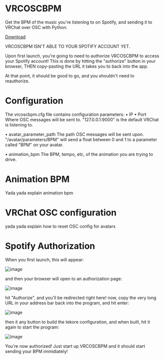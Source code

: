 # VRCOSCBPM
Get the BPM of the music you're listening to on Spotify, and sending it to VRChat over OSC with Python.

[Download](https://github.com/ChocolateEinstein/VRCOSCBPM/releases/download/v1.0.0/VRCOSCBPM.zip)

VRCOSCBPM ISN'T ABLE TO YOUR SPOTIFY ACCOUNT YET.

Upon first launch, you're going to need to authorize VRCOSCBPM to access your Spotify account! This is done by hitting the "authorize" button in your browser, THEN copy-pasting the URL it takes you to back into the app. 

At that point, it should be good to go, and you shouldn't need to reauthorize.

# Configuration
The vrcoscbpm.cfg file contains configuration parameters:
  • IP
  • Port
    Where OSC messages will be sent to. "127.0.0.1:9000" is the default VRChat is listening to.
  
  • avatar_parameter_path
    The path OSC messages will be sent upon. "/avatar/parameters/BPM" will send a float between 0 and 1 to a parameter called "BPM" on your avatar.

  • animation_bpm
    The BPM, tempo, etc, of the animation you are trying to drive.

# Animation BPM
Yada yada explain animation bpm

# VRChat OSC configuration
yada yada explain how to reset OSC config for avatars

# Spotify Authorization
When you first launch, this will appear:

![image](https://user-images.githubusercontent.com/12983495/215369618-05f71ced-ff1c-4079-b098-d226fbdb8e81.png)

and then your browser will open to an authorization page:

![image](https://user-images.githubusercontent.com/12983495/215377109-a2491567-2fd1-4ad9-b742-fa5e368e0201.png)

hit "Authorize", and you'll be redirected right here! now, copy the very long URL in your address bar back into the program, and hit enter:

![image](https://user-images.githubusercontent.com/12983495/215372053-18d11b99-9501-45f9-b7d3-3a2991bc5eb3.png)

then it any button to build the tekore configuration, and when built, hit it again to start the program:

![image](https://user-images.githubusercontent.com/12983495/215370287-dd56f978-8e8f-47ba-87ab-9c9f877c1f66.png)

You're now authorized! Just start up VRCOSCBPM and it should start sending your BPM immidiately!
